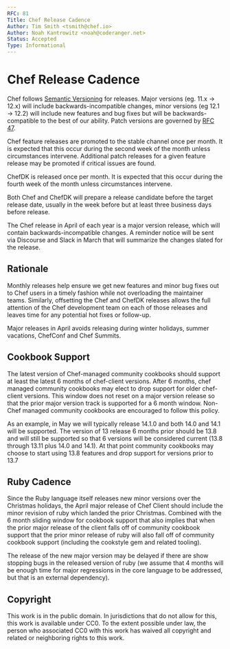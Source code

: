 ```yaml
---
RFC: 81
Title: Chef Release Cadence
Author: Tim Smith <tsmith@chef.io>
Author: Noah Kantrowitz <noah@coderanger.net>
Status: Accepted
Type: Informational
---
```


# Chef Release Cadence

Chef follows [Semantic Versioning](https://semver.org/) for releases. Major
versions (eg. 11.x -> 12.x) will include backwards-incompatible changes, minor
versions (eg 12.1 -> 12.2) will include new features and bug fixes but will be
backwards-compatible to the best of our ability. Patch versions are governed
by [RFC 47](rfc047-release-process.md).

Chef feature releases are promoted to the stable channel once per month. It is
expected that this occur during the second week of the month unless
circumstances intervene. Additional patch releases for a given feature release
may be promoted if critical issues are found.

ChefDK is released once per month. It is expected that this occur during the
fourth week of the month unless circumstances intervene.

Both Chef and ChefDK will prepare a release candidate before the target release
date, usually in the week before but at least three business days before release.

The Chef release in April of each year is a major version release, which will
contain backwards-incompatible changes. A reminder notice will be sent via
Discourse and Slack in March that will summarize the changes slated for the release.

## Rationale

Monthly releases help ensure we get new features and minor bug fixes out to Chef
users in a timely fashion while not overloading the maintainer teams.
Similarly, offsetting the Chef and ChefDK releases allows the full attention of
the Chef development team on each of those releases and leaves time for any
potential hot fixes or follow-up.

Major releases in April avoids releasing during winter holidays, summer
vacations, ChefConf and Chef Summits.

## Cookbook Support

The latest version of Chef-managed community cookbooks should support at least the latest 6
months of chef-client versions.  After 6 months, chef managed community cookbooks may
elect to drop support for older chef-client versions.  This window does not reset on
a major version release so that the prior major version track is supported for a 6 month
window.  Non-Chef managed community cookbooks are encouraged to follow this policy.

As an example, in May we will typically release 14.1.0 and both 14.0 and 14.1 will be
supported.  The version of 13 release 6 months prior should be 13.8 and will still
be supported so that 6 versions will be considered current (13.8 through 13.11 plus
14.0 and 14.1).  At that point community cookbooks may choose to start using 13.8
features and drop support for versions prior to 13.7

## Ruby Cadence

Since the Ruby language itself releases new minor versions over the Christmas holidays,
the April major release of Chef Client should include the minor revision of ruby which
landed the prior Christmas.  Combined with the 6 month sliding window for cookbook
support that also implies that when the prior major release of the client falls off
of community cookbook support that the prior minor release of ruby will also fall
off of community cookbook support (including the cookstyle gem and related tooling).

The release of the new major version may be delayed if there are show stopping bugs
in the released version of ruby (we assume that 4 months will be enough time for
major regressions in the core language to be addressed, but that is an external
dependency).

## Copyright

This work is in the public domain. In jurisdictions that do not allow for this,
this work is available under CC0. To the extent possible under law, the person
who associated CC0 with this work has waived all copyright and related or
neighboring rights to this work.
